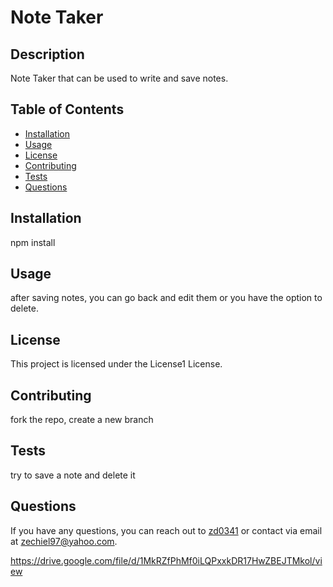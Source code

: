 
  # Note Taker
  
  ## Description
  Note Taker that can be used to write and save notes.
  
  ## Table of Contents
  - [Installation](#installation)
  - [Usage](#usage)
  - [License](#license)
  - [Contributing](#contributing)
  - [Tests](#tests)
  - [Questions](#questions)
  
  ## Installation
  npm install
  
  ## Usage
   after saving notes, you can go back and edit them or you have the option to delete.
  
  ## License
  This project is licensed under the License1 License.
  
  ## Contributing
  fork the repo, create a new branch
  
  ## Tests
  try to save a note and delete it
  
  ## Questions
  If you have any questions, you can reach out to [zd0341](https://github.com/zd0341) or contact via email at zechiel97@yahoo.com.
  
  https://drive.google.com/file/d/1MkRZfPhMf0iLQPxxkDR17HwZBEJTMkol/view